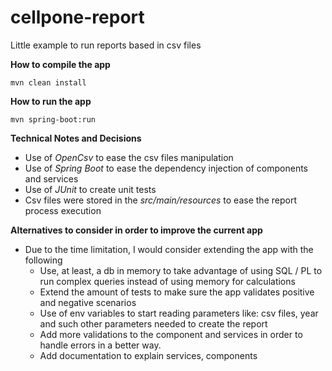 # cellpone-report
Little example to run reports based in csv files

**How to compile the app**

```mvn clean install```

**How to run the app**

```mvn spring-boot:run```

**Technical Notes and Decisions**

- Use of _OpenCsv_ to ease the csv files manipulation 
- Use of _Spring Boot_ to ease the dependency injection of components and services
- Use of _JUnit_ to create unit tests
- Csv files were stored in the _src/main/resources_ to ease the report process execution

**Alternatives to consider in order to improve the current app**
- Due to the time limitation, I would consider extending the app with the following
  - Use, at least, a db in memory to take advantage of using SQL / PL to run complex queries instead of using memory for calculations
  - Extend the amount of tests to make sure the app validates positive and negative scenarios
  - Use of env variables to start reading parameters like: csv files, year and such other parameters needed to create the report
  - Add more validations to the component and services in order to handle errors in a better way.
  - Add documentation to explain services, components
